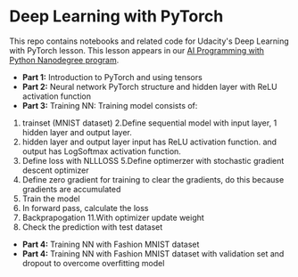 # Deep Learning with PyTorch

This repo contains notebooks and related code for Udacity's Deep Learning with PyTorch lesson. This lesson appears in our [AI Programming with Python Nanodegree program](https://www.udacity.com/course/ai-programming-python-nanodegree--nd089).

* **Part 1:** Introduction to PyTorch and using tensors
* **Part 2:** Neural network PyTorch structure and hidden layer with ReLU activation function
* **Part 3:** Training NN: Training model consists of:
1. trainset (MNIST dataset)
2.Define sequential model with input layer, 1 hidden layer and output layer.
3. hidden layer and output layer input has ReLU activation function. and output has LogSoftmax activation function.
4. Define loss with NLLLOSS
5.Define optimerzer with stochastic gradient descent optimizer
6. Define zero gradient for training to clear the gradients, do this because gradients are accumulated
8. Train the model
9. In forward pass, calculate the loss
10. Backprapogation
11.With optimizer update weight
12. Check the prediction with test dataset
* **Part 4:** Training NN with Fashion MNIST dataset
* **Part 4:** Training NN with Fashion MNIST dataset with validation set and dropout to overcome overfitting model

